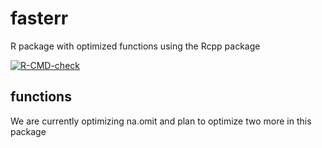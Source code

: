 # fasterr

R package with optimized functions using the Rcpp package

<!-- badges: start -->
[![R-CMD-check](https://github.com/sds270-f24/fasterr/actions/workflows/R-CMD-check.yaml/badge.svg)](https://github.com/sds270-f24/fasterr/actions/workflows/R-CMD-check.yaml)
<!-- badges: end -->

## functions

We are currently optimizing na.omit and plan to optimize two more in this package
